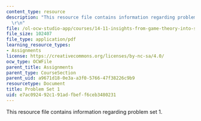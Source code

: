 ```yaml
---
content_type: resource
description: "This resource file contains information regarding problem set 1.\r\n\
  \r\n"
file: /ol-ocw-studio-app/courses/14-11-insights-from-game-theory-into-social-behavior-fall-2013/e7ac092492c191adfbeff6ceb3480231_MIT14_11F13_Prob_set_1.pdf
file_size: 102407
file_type: application/pdf
learning_resource_types:
- Assignments
license: https://creativecommons.org/licenses/by-nc-sa/4.0/
ocw_type: OCWFile
parent_title: Assignments
parent_type: CourseSection
parent_uid: a9671d18-0e3a-a3f0-5766-47f38226c9b9
resourcetype: Document
title: Problem Set 1
uid: e7ac0924-92c1-91ad-fbef-f6ceb3480231
---
```

This resource file contains information regarding problem set 1.

